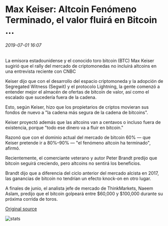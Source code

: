 # Max Keiser: Altcoin Fenómeno Terminado, el valor fluirá en Bitcoin ...

###### 2019-07-01 16:07

La emisora estadounidense y el conocido toro bitcoin (BTC) Max Keiser sugirió que el rally del mercado de criptomonedas no incluirá altcoins en una entrevista reciente con CNBC

Keiser dijo que con el desarrollo del espacio criptomoneda y la adopción de Segregated Witness (Segwit) y el protocolo Lightning, la gente comenzó a entender mejor el almacén de ofertas de bitcoin de valor, así como el escalado que sucedería fuera de la cadena.

Esto, según Keiser, hizo que los propietarios de criptos movieran sus fondos de nuevo a "la cadena más segura de la cadena de bitcoins".

Keiser proyectó además que las altcoins van a centavos o incluso fuera de existencia, porque "todo ese dinero va a fluir en bitcoin."

Razonó que con el dominio actual del mercado de bitcoin 60% — que Keiser pretende ir a 80%–90% — "el fenómeno altcoin ha terminado", afirmó.

Recientemente, el comerciante veterano y autor Peter Brandt predijo que bitcoin seguirá creciendo, pero altcoins no sentirá los beneficios.

Brandt dijo que a diferencia del ciclo anterior del mercado alcista en 2017, las ganancias de bitcoin no tendrían un efecto knock-on en otro lugar.

A finales de junio, el analista jefe de mercado de ThinkMarkets, Naeem Aslam, predijo que el bitcoin golpeará entre $60,000 y $100,000 durante su próxima corrida de toros.

[Original source](https://cointelegraph.com/news/max-keiser-altcoin-phenomenon-finished-value-will-flow-into-bitcoin)

![stats](https://c.statcounter.com/11760860/0/a89fa40b/1/ "stats")